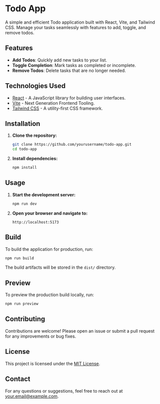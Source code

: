 # Todo App

A simple and efficient Todo application built with React, Vite, and Tailwind CSS. Manage your tasks seamlessly with features to add, toggle, and remove todos.

## Features

- **Add Todos**: Quickly add new tasks to your list.
- **Toggle Completion**: Mark tasks as completed or incomplete.
- **Remove Todos**: Delete tasks that are no longer needed.

## Technologies Used

- [React](https://reactjs.org/) - A JavaScript library for building user interfaces.
- [Vite](https://vitejs.dev/) - Next Generation Frontend Tooling.
- [Tailwind CSS](https://tailwindcss.com/) - A utility-first CSS framework.

## Installation

1. **Clone the repository:**

   ```bash
   git clone https://github.com/yourusername/todo-app.git
   cd todo-app
   ```

2. **Install dependencies:**

   ```bash
   npm install
   ```

## Usage

1. **Start the development server:**

   ```bash
   npm run dev
   ```

2. **Open your browser and navigate to:**

   ```
   http://localhost:5173
   ```

## Build

To build the application for production, run:

```bash
npm run build
```

The build artifacts will be stored in the `dist/` directory.

## Preview

To preview the production build locally, run:

```bash
npm run preview
```

## Contributing

Contributions are welcome! Please open an issue or submit a pull request for any improvements or bug fixes.

## License

This project is licensed under the [MIT License](LICENSE).

## Contact

For any questions or suggestions, feel free to reach out at [your.email@example.com](mailto:your.email@example.com).